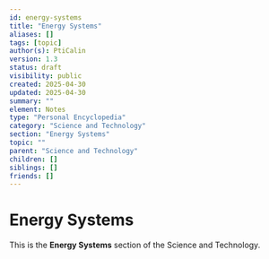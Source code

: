 ```yaml
---
id: energy-systems
title: "Energy Systems"
aliases: []
tags: [topic]
author(s): PtiCalin
version: 1.3
status: draft
visibility: public
created: 2025-04-30
updated: 2025-04-30
summary: ""
element: Notes
type: "Personal Encyclopedia"
category: "Science and Technology"
section: "Energy Systems"
topic: ""
parent: "Science and Technology"
children: []
siblings: []
friends: []
---
```

# Energy Systems

This is the **Energy Systems** section of the Science and Technology.
